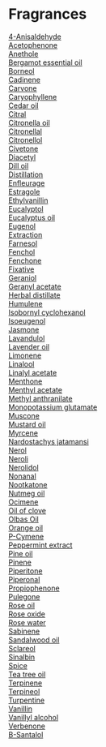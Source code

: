 # Fragrances
[4-Anisaldehyde](https://en.wikipedia.org/wiki/4-Anisaldehyde)<br>
[Acetophenone](https://en.wikipedia.org/wiki/Acetophenone)<br>
[Anethole](https://en.wikipedia.org/wiki/Anethole)<br>
[Bergamot essential oil](https://en.wikipedia.org/wiki/Bergamot_essential_oil)<br>
[Borneol](https://en.wikipedia.org/wiki/Borneol)<br>
[Cadinene](https://en.wikipedia.org/wiki/Cadinene)<br>
[Carvone](https://en.wikipedia.org/wiki/Carvone)<br>
[Caryophyllene](https://en.wikipedia.org/wiki/Caryophyllene)<br>
[Cedar oil](https://en.wikipedia.org/wiki/Cedar_oil)<br>
[Citral](https://en.wikipedia.org/wiki/Citral)<br>
[Citronella oil](https://en.wikipedia.org/wiki/Citronella_oil)<br>
[Citronellal](https://en.wikipedia.org/wiki/Citronellal)<br>
[Citronellol](https://en.wikipedia.org/wiki/Citronellol)<br>
[Civetone](https://en.wikipedia.org/wiki/Civetone)<br>
[Diacetyl](https://en.wikipedia.org/wiki/Diacetyl)<br>
[Dill oil](https://en.wikipedia.org/wiki/Dill_oil)<br>
[Distillation](https://en.wikipedia.org/wiki/Distillation)<br>
[Enfleurage](https://en.wikipedia.org/wiki/Enfleurage)<br>
[Estragole](https://en.wikipedia.org/wiki/Estragole)<br>
[Ethylvanillin](https://en.wikipedia.org/wiki/Ethylvanillin)<br>
[Eucalyptol](https://en.wikipedia.org/wiki/Eucalyptol)<br>
[Eucalyptus oil](https://en.wikipedia.org/wiki/Eucalyptus_oil)<br>
[Eugenol](https://en.wikipedia.org/wiki/Eugenol)<br>
[Extraction](https://en.wikipedia.org/wiki/Extraction_(chemistry))<br>
[Farnesol](https://en.wikipedia.org/wiki/Farnesol)<br>
[Fenchol](https://en.wikipedia.org/wiki/Fenchol)<br>
[Fenchone](https://en.wikipedia.org/wiki/Fenchone)<br>
[Fixative](https://en.wikipedia.org/wiki/Fixative_(perfumery))<br>
[Geraniol](https://en.wikipedia.org/wiki/Geraniol)<br>
[Geranyl acetate](https://en.wikipedia.org/wiki/Geranyl_acetate)<br>
[Herbal distillate](https://en.wikipedia.org/wiki/Herbal_distillate)<br>
[Humulene](https://en.wikipedia.org/wiki/Humulene)<br>
[Isobornyl cyclohexanol](https://en.wikipedia.org/wiki/Isobornyl_cyclohexanol)<br>
[Isoeugenol](https://en.wikipedia.org/wiki/Isoeugenol)<br>
[Jasmone](https://en.wikipedia.org/wiki/Jasmone)<br>
[Lavandulol](https://en.wikipedia.org/wiki/Lavandulol)<br>
[Lavender oil](https://en.wikipedia.org/wiki/Lavender_oil)<br>
[Limonene](https://en.wikipedia.org/wiki/Limonene)<br>
[Linalool](https://en.wikipedia.org/wiki/Linalool)<br>
[Linalyl acetate](https://en.wikipedia.org/wiki/Linalyl_acetate)<br>
[Menthone](https://en.wikipedia.org/wiki/Menthone)<br>
[Menthyl acetate](https://en.wikipedia.org/wiki/Menthyl_acetate)<br>
[Methyl anthranilate](https://en.wikipedia.org/wiki/Methyl_anthranilate)<br>
[Monopotassium glutamate](https://en.wikipedia.org/wiki/Monopotassium_glutamate)<br>
[Muscone](https://en.wikipedia.org/wiki/Muscone)<br>
[Mustard oil](https://en.wikipedia.org/wiki/Mustard_oil)<br>
[Myrcene](https://en.wikipedia.org/wiki/Myrcene)<br>
[Nardostachys jatamansi](https://en.wikipedia.org/wiki/Nardostachys_jatamansi)<br>
[Nerol](https://en.wikipedia.org/wiki/Nerol)<br>
[Neroli](https://en.wikipedia.org/wiki/Neroli)<br>
[Nerolidol](https://en.wikipedia.org/wiki/Nerolidol)<br>
[Nonanal](https://en.wikipedia.org/wiki/Nonanal)<br>
[Nootkatone](https://en.wikipedia.org/wiki/Nootkatone)<br>
[Nutmeg oil](https://en.wikipedia.org/wiki/Nutmeg_oil)<br>
[Ocimene](https://en.wikipedia.org/wiki/Ocimene)<br>
[Oil of clove](https://en.wikipedia.org/wiki/Oil_of_clove)<br>
[Olbas Oil](https://en.wikipedia.org/wiki/Olbas_Oil)<br>
[Orange oil](https://en.wikipedia.org/wiki/Orange_oil)<br>
[P-Cymene](https://en.wikipedia.org/wiki/P-Cymene)<br>
[Peppermint extract](https://en.wikipedia.org/wiki/Peppermint_extract)<br>
[Pine oil](https://en.wikipedia.org/wiki/Pine_oil)<br>
[Pinene](https://en.wikipedia.org/wiki/Pinene)<br>
[Piperitone](https://en.wikipedia.org/wiki/Piperitone)<br>
[Piperonal](https://en.wikipedia.org/wiki/Piperonal)<br>
[Propiophenone](https://en.wikipedia.org/wiki/Propiophenone)<br>
[Pulegone](https://en.wikipedia.org/wiki/Pulegone)<br>
[Rose oil](https://en.wikipedia.org/wiki/Rose_oil)<br>
[Rose oxide](https://en.wikipedia.org/wiki/Rose_oxide)<br>
[Rose water](https://en.wikipedia.org/wiki/Rose_water)<br>
[Sabinene](https://en.wikipedia.org/wiki/Sabinene)<br>
[Sandalwood oil](https://en.wikipedia.org/wiki/Sandalwood_oil)<br>
[Sclareol](https://en.wikipedia.org/wiki/Sclareol)<br>
[Sinalbin](https://en.wikipedia.org/wiki/Sinalbin)<br>
[Spice](https://en.wikipedia.org/wiki/Spice)<br>
[Tea tree oil](https://en.wikipedia.org/wiki/Tea_tree_oil)<br>
[Terpinene](https://en.wikipedia.org/wiki/Terpinene)<br>
[Terpineol](https://en.wikipedia.org/wiki/Terpineol)<br>
[Turpentine](https://en.wikipedia.org/wiki/Turpentine)<br>
[Vanillin](https://en.wikipedia.org/wiki/Vanillin)<br>
[Vanillyl alcohol](https://en.wikipedia.org/wiki/Vanillyl_alcohol)<br>
[Verbenone](https://en.wikipedia.org/wiki/Verbenone)<br>
[Β-Santalol](https://en.wikipedia.org/wiki/%CE%92-Santalol)<br>
